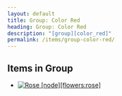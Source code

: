 ```yaml
---
layout: default
title: Group: Color Red
heading: Group: Color Red
description: "[group][color_red]"
permalink: /items/group-color-red/
---
```



## Items in Group

<ul class="list-items clearfix">
    <li><a href="{{site.baseurl}}/items/flowers-rose/"><img src="{{site.baseurl}}/assets/img/items/itemcubes/flowers_rose.png" data-toggle="tooltip" title="Rose [node][flowers:rose]"></a></li>
</ul>
